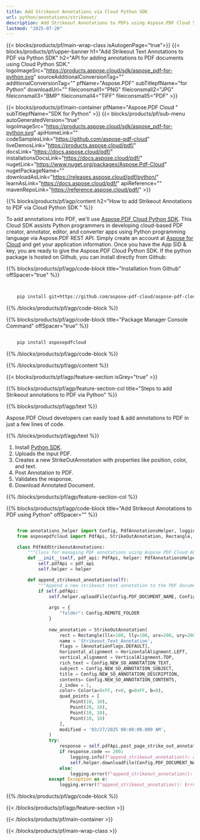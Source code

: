 ```yaml
---
title: Add Strikeout Annotations via Cloud Python SDK
url: python/annotations/strikeout/
description: Add Strikeout Annotations to PDFs using Aspose.PDF Cloud SDK for Python.
lastmod: "2025-07-20"
---
```


{{< blocks/products/pf/main-wrap-class isAutogenPage="true">}}
{{< blocks/products/pf/upper-banner h1="Add Strikeout Text Annotations to PDF via Python SDK" h2="API for adding annotations to PDF documents using Cloud Python SDK." logoImageSrc="https://products.aspose.cloud/sdk/aspose_pdf-for-python.svg" sourceAdditionalConversionTag="" additionalConversionTag="" pfName="Aspose.PDF" subTitlepfName="for Python" downloadUrl="" fileiconsmall1="PNG" fileiconsmall2="JPG" fileiconsmall3="BMP" fileiconsmall4="TIFF" fileiconsmall5="PDF" >}}

{{< blocks/products/pf/main-container pfName="Aspose.PDF Cloud " subTitlepfName="SDK for Python" >}}
{{< blocks/products/pf/sub-menu autoGeneratedVersion="true" logoImageSrc="https://products.aspose.cloud/sdk/aspose_pdf-for-python.svg" apiHomeLink="" codeSamplesLink="https://github.com/aspose-pdf-cloud" liveDemosLink="https://products.aspose.cloud/pdf/" docsLink="https://docs.aspose.cloud/pdf/" installationsDocsLink="https://docs.aspose.cloud/pdf/" nugetLink="https://www.nuget.org/packages/Aspose.Pdf-Cloud" nugetPackageName="" downloadAsLink="https://releases.aspose.cloud/pdf/python/" learnAsLink="https://docs.aspose.cloud/pdf/" apiReference="" mavenRepoLink="https://reference.aspose.cloud/pdf/" >}}

{{% blocks/products/pf/agp/content h2="How to add Strikeout Annotations to PDF via Cloud Python SDK " %}}

To add annotations into PDF, we'll use
[Aspose.PDF Cloud Python SDK](https://products.aspose.cloud/pdf/python/). This Cloud SDK assists Python programmers in developing cloud-based PDF creator, annotator, editor, and converter apps using Python programming language via Aspose.PDF REST API. Simply create an account at [Aspose for Cloud](https://dashboard.aspose.cloud/#/apps) and get your application information. Once you have the App SID & key, you are ready to give the Aspose.PDF Cloud Python SDK. If the python package is hosted on Github, you can install directly from Github:

{{% blocks/products/pf/agp/code-block title="Installation from Github" offSpacer="true" %}}

```bash

     
    pip install git+https://github.com/aspose-pdf-cloud/aspose-pdf-cloud-python.git


```

{{% /blocks/products/pf/agp/code-block %}}

{{% blocks/products/pf/agp/code-block title="Package Manager Console Command" offSpacer="true" %}}

```bash
     
    pip install asposepdfcloud

```

{{% /blocks/products/pf/agp/code-block %}}

{{% /blocks/products/pf/agp/content %}}

{{< blocks/products/pf/agp/feature-section isGrey="true" >}}

{{% blocks/products/pf/agp/feature-section-col title="Steps to add Strikeout annotations to PDF via Python" %}}

{{% blocks/products/pf/agp/text %}}

Aspose.PDF Cloud developers can easily load & add annotations to PDF in just a few lines of code.

{{% /blocks/products/pf/agp/text %}}

1. Install [Python SDK](https://pypi.org/project/asposepdfcloud/).
1. Uploads the input PDF.
1. Creates a new StrikeOutAnnotation with properties like position, color, and text.
1. Post Annotation to PDF.
1. Validates the response.
1. Download Annotated Document.

{{% /blocks/products/pf/agp/feature-section-col %}}

{{% blocks/products/pf/agp/code-block title="Add Strikeout Annotations to PDF using Python" offSpacer="" %}}

```python

    from annotations_helper import Config, PdfAnnotationsHelper, logging
    from asposepdfcloud import PdfApi, StrikeOutAnnotation, Rectangle, Color, Point, AnnotationFlags, HorizontalAlignment, VerticalAlignment

    class PdfAddStrikeoutAnnotations:
        """Class for managing PDF annotations using Aspose PDF Cloud API."""
        def __init__(self, pdf_api: PdfApi, helper: PdfAnnotationsHelper):
            self.pdfApi = pdf_api
            self.helper = helper

        def append_strikeout_annotation(self):
            """Append a new strikeout text annotation to the PDF document."""
            if self.pdfApi:
                self.helper.uploadFile(Config.PDF_DOCUMENT_NAME, Config.LOCAL_FOLDER, Config.REMOTE_FOLDER)
                
                args = {
                    "folder": Config.REMOTE_FOLDER
                }
                
                new_annotation = StrikeOutAnnotation(
                    rect = Rectangle(llx=100, lly=100, urx=200, ury=200),
                    name = 'Strikeout_Text_Annotation',
                    flags = [AnnotationFlags.DEFAULT],
                    horizontal_alignment = HorizontalAlignment.LEFT,
                    vertical_alignment = VerticalAlignment.TOP,
                    rich_text = Config.NEW_SO_ANNOTATION_TEXT,
                    subject = Config.NEW_SO_ANNOTATION_SUBJECT,
                    title = Config.NEW_SO_ANNOTATION_DESCRIPTION,
                    contents= Config.NEW_SO_ANNOTATION_CONTENTS,
                    z_index = 1,
                    color= Color(a=0xFF, r=0, g=0xFF, b=0),
                    quad_points = [
                        Point(10, 10),
                        Point(20, 10),
                        Point(10, 20),
                        Point(10, 10)
                    ],
                    modified = '03/27/2025 00:00:00.000 AM',
                )
                try:
                    response = self.pdfApi.post_page_strike_out_annotations(Config.PDF_DOCUMENT_NAME, Config.PAGE_NUMBER, [new_annotation], **args)
                    if response.code == 200:
                        logging.info(f"append_strikeout_annotation(): annotation '{Config.NEW_SO_ANNOTATION_TEXT}' added to the document '{Config.PDF_DOCUMENT_NAME}'.")
                        self.helper.downloadFile(Config.PDF_DOCUMENT_NAME, Config.LOCAL_RESULT_DOCUMENT_NAME, Config.LOCAL_FOLDER, Config.REMOTE_FOLDER, "add_strikeout_")
                    else:
                        logging.error(f"append_strikeout_annotation(): Failed to add annotation to the document. Response code: {response.code}")
                except Exception as e:
                    logging.error(f"append_strikeout_annotation(): Error while adding annotation: {e}")
```

{{% /blocks/products/pf/agp/code-block %}}

{{< /blocks/products/pf/agp/feature-section >}}

{{< /blocks/products/pf/main-container >}}

{{< /blocks/products/pf/main-wrap-class >}}